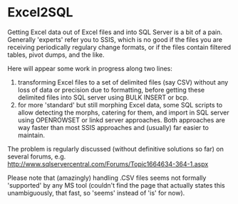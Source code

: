 # Excel2SQL

Getting Excel data out of Excel files and into SQL Server is a bit of a pain.
Generally 'experts' refer you to SSIS, which is no good if the files you are receiving periodically regulary change formats, or if the files contain filtered tables, pivot dumps, and the like.

Here will appear some work in progress along two lines:
1. transforming Excel files to a set of delimited files (say CSV) without any loss of data or precision due to formatting, before getting these delimited files into SQL server using BULK INSERT or bcp.
2. for more 'standard' but still morphing Excel data, some SQL scripts to allow detecting the morphs, catering for them, and import in SQL server using OPENROWSET or linkd server approaches.
Both approaches are way faster than most SSIS approaches and (usually) far easier to maintain.

The problem is regularly discussed (without definitive solutions so far) on several forums, e.g.
http://www.sqlservercentral.com/Forums/Topic1664634-364-1.aspx

Please note that (amazingly) handling .CSV files seems not formally 'supported' by any MS tool (couldn't find the page that actually states this unambiguously, that fast, so 'seems' instead of 'is' for now).
